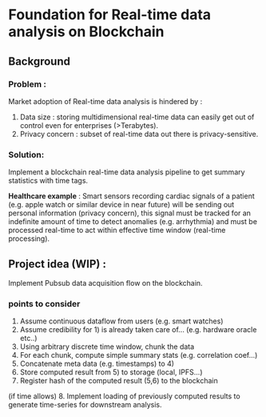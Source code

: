 # Foundation for Real-time data analysis on Blockchain 

## Background
### Problem : 
Market adoption of Real-time data analysis is hindered by : 
1) Data size : storing multidimensional real-time data can easily get out of control even for enterprises (>Terabytes).
2) Privacy concern : subset of real-time data out there is privacy-sensitive. 
### Solution:
Implement a blockchain real-time data analysis pipeline to get summary statistics with time tags.

**Healthcare example** : Smart sensors recording cardiac signals of a patient (e.g. apple watch or similar device in near future) will be sending out personal information (privacy concern), this signal must be tracked for an indefinite amount of time to detect anomalies (e.g. arrhythmia) and must be processed real-time to act within effective time window (real-time processing).

## Project idea (WIP) : 
Implement Pubsub data acquisition flow on the blockchain.

### points to consider 
1. Assume continuous dataflow from users (e.g. smart watches) 
2. Assume credibility for 1) is already taken care of... (e.g. hardware oracle etc..) 
3. Using arbitrary discrete time window, chunk the data
4. For each chunk, compute simple summary stats (e.g. correlation coef...)
5. Concatenate meta data (e.g. timestamps) to 4)
6. Store computed result from 5) to storage (local, IPFS...)
7. Register hash of the computed result (5,6) to the blockchain

(if time allows) 8. Implement loading of previously computed results to generate time-series for downstream analysis. 
